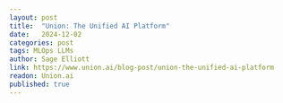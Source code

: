 ```yaml
---
layout: post
title:  "Union: The Unified AI Platform"
date:   2024-12-02
categories: post
tags: MLOps LLMs
author: Sage Elliott
link: https://www.union.ai/blog-post/union-the-unified-ai-platform
readon: Union.ai
published: true
---
```

